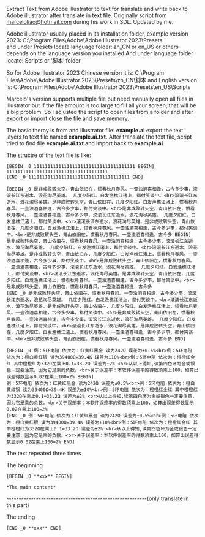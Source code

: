 Extract Text from Adobe illustrator to text for translate and write back to Adobe illustrator after translate in text file.
Originally script from marceloliao@hotmail.com during his work in SDL.
Updated by me.

Adobe illustrator usually placed in its installation folder, example version 2023:
C:\Program Files\Adobe\Adobe Illustrator 2023\Presets\
and under Presets locate language folder:
zh_CN or en_US or others depends on the language version you installed
And under language folder locate:
Scripts or ‘脚本’ folder

So for Adobe Illustrator 2023 Chinese version it is:
C:\Program Files\Adobe\Adobe Illustrator 2023\Presets\zh_CN\脚本
and English version is:
C:\Program Files\Adobe\Adobe Illustrator 2023\Presets\en_US\Scripts

Marcelo's version supports multiple file but need manually open all files in Illustrator but if the file amount is too large to fill all your screen, that will be a big problem.
So I adjusted the script to open files from a folder and after export or import close the file and save memory.

The basic theroy is from and Illustrator file: **example.ai** export the text layers to text file named **example.ai.txt**.
After translate the text file, script tried to find file **example.ai.txt** and import back to **example.ai**

The structre of the text file is like:
~~~
[BEGIN _0 1111111111111111111111111111111111111 BEGIN]
1111111111111111111111111111111111111
[END _0 1111111111111111111111111111111111111 END]

[BEGIN _0 是非成败转头空，青山依旧在，惯看秋月春风。一壶浊酒喜相逢，古今多少事，滚滚长江东逝水，浪花淘尽英雄。 几度夕阳红。白发渔樵江渚上，都付笑谈中。<br>滚滚长江东逝水，浪花淘尽英雄。是非成败转头空，青山依旧在，几度夕阳红。白发渔樵江渚上，惯看秋月春风。一壶浊酒喜相逢，古今多少事，都付笑谈中。<br>是非成败转头空，青山依旧在，惯看秋月春风。一壶浊酒喜相逢，古今多少事，滚滚长江东逝水，浪花淘尽英雄。 几度夕阳红。白发渔樵江渚上，都付笑谈中。<br>滚滚长江东逝水，浪花淘尽英雄。是非成败转头空，青山依旧在，几度夕阳红。白发渔樵江渚上，惯看秋月春风。一壶浊酒喜相逢，古今多少事，都付笑谈中。<br>是非成败转头空，青山依旧在，惯看秋月春风。一壶浊酒喜相逢，古今多 BEGIN]
是非成败转头空，青山依旧在，惯看秋月春风。一壶浊酒喜相逢，古今多少事，滚滚长江东逝水，浪花淘尽英雄。 几度夕阳红。白发渔樵江渚上，都付笑谈中。<br>滚滚长江东逝水，浪花淘尽英雄。是非成败转头空，青山依旧在，几度夕阳红。白发渔樵江渚上，惯看秋月春风。一壶浊酒喜相逢，古今多少事，都付笑谈中。<br>是非成败转头空，青山依旧在，惯看秋月春风。一壶浊酒喜相逢，古今多少事，滚滚长江东逝水，浪花淘尽英雄。 几度夕阳红。白发渔樵江渚上，都付笑谈中。<br>滚滚长江东逝水，浪花淘尽英雄。是非成败转头空，青山依旧在，几度夕阳红。白发渔樵江渚上，惯看秋月春风。一壶浊酒喜相逢，古今多少事，都付笑谈中。<br>是非成败转头空，青山依旧在，惯看秋月春风。一壶浊酒喜相逢，古今多
[END _0 是非成败转头空，青山依旧在，惯看秋月春风。一壶浊酒喜相逢，古今多少事，滚滚长江东逝水，浪花淘尽英雄。 几度夕阳红。白发渔樵江渚上，都付笑谈中。<br>滚滚长江东逝水，浪花淘尽英雄。是非成败转头空，青山依旧在，几度夕阳红。白发渔樵江渚上，惯看秋月春风。一壶浊酒喜相逢，古今多少事，都付笑谈中。<br>是非成败转头空，青山依旧在，惯看秋月春风。一壶浊酒喜相逢，古今多少事，滚滚长江东逝水，浪花淘尽英雄。 几度夕阳红。白发渔樵江渚上，都付笑谈中。<br>滚滚长江东逝水，浪花淘尽英雄。是非成败转头空，青山依旧在，几度夕阳红。白发渔樵江渚上，惯看秋月春风。一壶浊酒喜相逢，古今多少事，都付笑谈中。<br>是非成败转头空，青山依旧在，惯看秋月春风。一壶浊酒喜相逢，古今多 END]

[BEGIN _0 例：5环电阻 依次为：红黄红黑金 读为242Ω 误差为±0.5%<br>例：5环电阻 依次为：橙白黄红银 读为39400Ω=39.4K 误差为±10%<br>例：5环电阻 依次为：橙橙红金红 其中橙橙红为332Ω在乘上0.1=33.2Ω 误差为±2% <br>从以上得知,读第四色环为金或银色一定要注意，因为它是乘的负数。<br>关于误差率：本软件误差率的得数须乘上100，如算出误差得数显示0.02在乘上100=2% BEGIN]
例：5环电阻 依次为：红黄红黑金 读为242Ω 误差为±0.5%<br>例：5环电阻 依次为：橙白黄红银 读为39400Ω=39.4K 误差为±10%<br>例：5环电阻 依次为：橙橙红金红 其中橙橙红为332Ω在乘上0.1=33.2Ω 误差为±2% <br>从以上得知,读第四色环为金或银色一定要注意，因为它是乘的负数。<br>关于误差率：本软件误差率的得数须乘上100，如算出误差得数显示0.02在乘上100=2%
[END _0 例：5环电阻 依次为：红黄红黑金 读为242Ω 误差为±0.5%<br>例：5环电阻 依次为：橙白黄红银 读为39400Ω=39.4K 误差为±10%<br>例：5环电阻 依次为：橙橙红金红 其中橙橙红为332Ω在乘上0.1=33.2Ω 误差为±2% <br>从以上得知,读第四色环为金或银色一定要注意，因为它是乘的负数。<br>关于误差率：本软件误差率的得数须乘上100，如算出误差得数显示0.02在乘上100=2% END]
~~~

The text repeated three times
  
The beginning

~~~
[BEGIN _0 **xxx** BEGIN]
~~~

~~~
*The main content*
~~~
---------------------------------------------------------(only translate in this part)

The ending

~~~
[END _0 **xxx** END]
~~~
